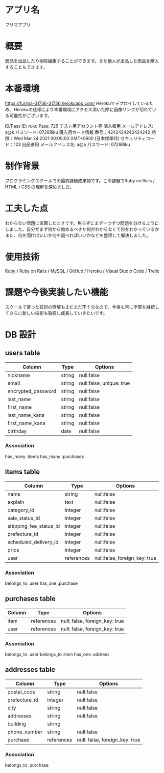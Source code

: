 # アプリ名

フリマアプリ

# 概要

商品を出品したり削除編集することができます。また他人が出品した商品を購入することもできます。

# 本番環境

https://furima-31736-31736.herokuapp.com/
Herokuでデプロイしているため、Herokuの仕様により本番環境にアクセス頂いた際に画像リンクが切れている可能性がございます。

ID/Pass
ID: ruku
Pass: 726
テスト用アカウント等
購入者用
メールアドレス: a@k
パスワード: 0726Riku
購入用カード情報
番号：4242424242424242
期限：Wed Mar 24 2021 00:00:00 GMT+0900 (日本標準時)
セキュリティコード：123
出品者用
メールアドレス名: a@a
パスワード: 0726Riku

# 制作背景

プログラミングスクールでの最終課題成果物です。この課題でRuby on Rails / HTML / CSS の理解を深めました。

# 工夫した点

わからない問題に直面したときです。焦らずにまず一つずつ問題を分けるようにしました。自分がまず何から始めるべきか何がわからなくて何をわかっているかまた、何を聞けばいいか何を調べればいいかなどを整理して解決しました。

# 使用技術

Ruby / Ruby on Rails / MySQL / GitHub / Heroku / Visual Studio Code / Trello

# 課題や今後実装したい機能

スクールで習った技術の理解もまだまだ不十分なので、今後も常に学習を継続してさらに新しい技術も吸収し成長していきたいです。

# DB 設計


## users table

| Column             | Type                | Options                 |
|--------------------|---------------------|-------------------------|
| nickname           | string              | null:false              |
| email              | string              | null:false, unique: true|
| encrypted_password | string              | null:false              |
| last_name          | string              | null:false              |
| first_name         | string              | null:false              |
| last_name_kana     | string              | null:false              |
| first_name_kana    | string              | null:false              |
| birthday           | date                | null:false              |



### Association
has_many :items
has_many :purchases


## items table

| Column                              | Type        | Options                                |
|-------------------------------------|-------------|----------------------------------------|
| name                                | string      | null:false                             |
| explain                             | text        | null:false                             |
| category_id                         | integer     | null:false                             |
| sale_status_id                      | integer     | null:false                             |
| shipping_fee_status_id              | integer     | null:false                             |
| prefecture_id                       | integer     | null:false                             |
| scheduled_delivery_id               | integer     | null:false                             |
| price                               | integer     | null:false                             |
| user                                | references  | null:false, foreign_key: true          |




### Association
belongs_to :user
has_one :purchase

## purchases table

| Column         | Type         | Options                                        |
|----------------|--------------|------------------------------------------------|
| item           | references   | null: false, foreign_key: true                 |
| user           | references   | null: false, foreign_key: true                 |

### Association
belongs_to :user
belongs_to :item
has_one :address




## addresses table

| Column         | Type                  | Options                        |
|----------------|-----------------------|--------------------------------|
| postal_code    | string                | null:false                     |
| prefecture_id  | integer               | null:false                     |
| city           | string                | null:false                     |
| addresses      | string                | null:false                     |
| building       | string                |                                |
| phone_number   | string                | null:false                     |
| purchase       | references            | null: false, foreign_key: true |

### Association
belongs_to :purchase



